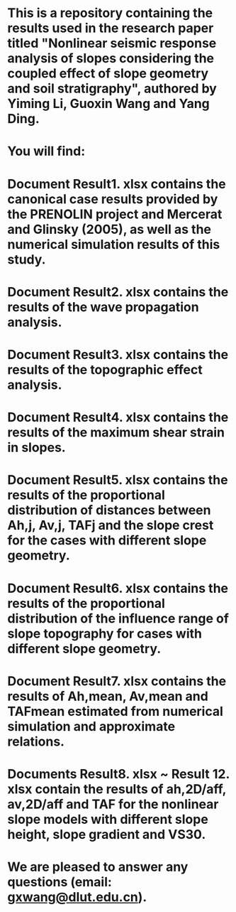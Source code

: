 # This is a repository containing the results used in the research paper titled "Nonlinear seismic response analysis of slopes considering the coupled effect of slope geometry and soil stratigraphy", authored by Yiming Li, Guoxin Wang and Yang Ding.

# You will find:
# Document Result1. xlsx contains the canonical case results provided by the PRENOLIN project and Mercerat and Glinsky (2005), as well as the numerical simulation results of this study.
# Document Result2. xlsx contains the results of the wave propagation analysis.
# Document Result3. xlsx contains the results of the topographic effect analysis.
# Document Result4. xlsx contains the results of the maximum shear strain in slopes.
# Document Result5. xlsx contains the results of the proportional distribution of distances between Ah,j, Av,j, TAFj and the slope crest for the cases with different slope geometry.
# Document Result6. xlsx contains the results of the proportional distribution of the influence range of slope topography for cases with different slope geometry.
# Document Result7. xlsx contains the results of Ah,mean, Av,mean and TAFmean estimated from numerical simulation and approximate relations.
# Documents Result8. xlsx ~ Result 12. xlsx contain the results of ah,2D/aff, av,2D/aff and TAF for the nonlinear slope models with different slope height, slope gradient and VS30.

# We are pleased to answer any questions (email: gxwang@dlut.edu.cn).
